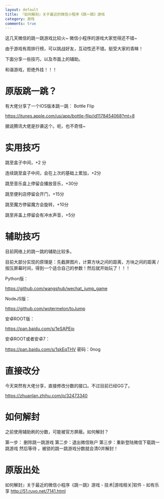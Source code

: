 ```yaml
---
layout: default
title: 『如何解封』关于最近的微信小程序《跳一跳》游戏
category: 游戏
comments: true
---
```

这几天微信的跳一跳游戏比较火~    微信小程序的游戏大家觉得还不错~

由于游戏有周排行榜，可以挑战好友，互动性还不错。挺受大家的青睐！

下面分享一些技巧，以及市面上的辅助。

和谐游戏，拒绝外挂！！！

 

 

# 原版跳一跳？
有大佬分享了一个IOS版本跳一跳： Bottle Flip

https://itunes.apple.com/us/app/bottle-flip/id1178454068?mt=8

据说腾讯大佬是抄袭这个。呃，也不奇怪~

 

# 实用技巧
跳至盒子中间，+2 分

连续跳至盒子中间，会在上次的基础上累加，+2分

跳至音乐盒上停留会播放音乐，+30分

跳至便利店停留会开门，+15分

跳至魔方停留魔方会旋转，+10分

跳至井盖上停留会有冲水声音，+5分

 

# 辅助技巧
目前网络上的跳一跳的辅助比较多。

目前大部分实现的原理是：先截屏图片，计算方块之间的距离，方块之间的距离 / 按压屏幕时间，得到一个适合自己的参数！然后就开始玩了！！！

 

Python版：

https://github.com/wangshub/wechat_jump_game

 

NodeJS版：

https://github.com/wotermelon/toJump

 

安卓ROOT版：

https://pan.baidu.com/s/1eSAPEjo

 

 

安卓ROOT或者安卓7：

https://pan.baidu.com/s/1skEqTHV 密码：0nog

# 直接改分
今天突然有大佬分享，直接修改分数的接口。不过目前已经GG了。

https://zhuanlan.zhihu.com/p/32473340

 

 

# 如何解封
之前使用辅助刷的分数，可能被官方屏蔽。如何解封？

第一步： 删除跳一跳游戏
第二步：退出微信账户
第三步：重新登陆微信下载跳一跳游戏
然后等待 ，被锁的跳一跳游戏分数就会清0并解封！

 
# 原版出处 
如何解封』关于最近的微信小程序《跳一跳》游戏 - 技术|游戏相关|软件 - 如有乐享
http://51.ruyo.net/7141.html








